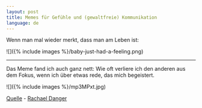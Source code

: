 ```yaml
---
layout: post
title: Memes für Gefühle und (gewaltfreie) Kommunikation
language: de
---
```


Wenn man mal wieder merkt, dass man am Leben ist:

![]({% include images %}/baby-just-had-a-feeling.png)

---

Das Meme fand ich auch ganz nett:
Wie oft verliere ich den anderen aus dem
Fokus, wenn ich über etwas rede, das mich begeistert.

![]({% include images %}/mp3MPxt.jpg)

[Quelle](https://imgur.com/gallery/1nhxotw) - [Rachael Danger](https://imgur.com/user/RachaelDanger)

